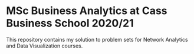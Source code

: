 # MSc Business Analytics at Cass Business School 2020/21

This repository contains my solution to problem sets for Network Analytics and Data Visualization courses.
